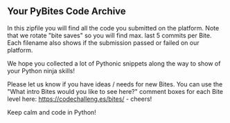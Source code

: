 ## Your PyBites Code Archive

In this zipfile you will find all the code you submitted on the platform.
Note that we rotate "bite saves" so you will find max. last 5 commits per Bite.
Each filename also shows if the submission passed or failed on our platform.

We hope you collected a lot of Pythonic snippets along the way to show of your Python ninja skills!

Please let us know if you have ideas / needs for new Bites.
You can use the "What intro Bites would you like to see here?" comment boxes for each Bite level here:
https://codechalleng.es/bites/ - cheers!

Keep calm and code in Python!